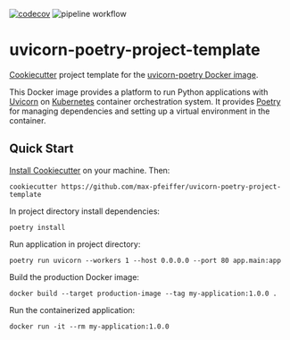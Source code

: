 [![codecov](https://codecov.io/gh/max-pfeiffer/uvicorn-poetry-project-template/branch/main/graph/badge.svg?token=WQI2SJJLZN)](https://codecov.io/gh/max-pfeiffer/uvicorn-poetry-project-template)
![pipeline workflow](https://github.com/max-pfeiffer/uvicorn-poetry-project-template/actions/workflows/pipeline.yml/badge.svg)
# uvicorn-poetry-project-template
[Cookiecutter](https://github.com/cookiecutter/cookiecutter) project template for the
[uvicorn-poetry Docker image](https://github.com/max-pfeiffer/uvicorn-poetry).

This Docker image provides a platform to run Python applications with [Uvicorn](https://github.com/encode/uvicorn) on [Kubernetes](https://kubernetes.io/) container orchestration system.
It provides [Poetry](https://python-poetry.org/) for managing dependencies and setting up a virtual environment in the container.

## Quick Start
[Install Cookiecutter](https://cookiecutter.readthedocs.io/en/latest/installation.html) on your machine. Then:
```shell
cookiecutter https://github.com/max-pfeiffer/uvicorn-poetry-project-template
```
In project directory install dependencies:
```shell
poetry install
```
Run application in project directory:
```shell
poetry run uvicorn --workers 1 --host 0.0.0.0 --port 80 app.main:app
```
Build the production Docker image:
```shell
docker build --target production-image --tag my-application:1.0.0 .
```
Run the containerized application:
```shell
docker run -it --rm my-application:1.0.0
```

